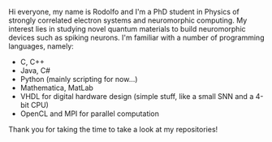 Hi everyone, my name is Rodolfo and I'm a PhD student in Physics of strongly correlated electron systems and neuromorphic computing. My interest lies in studying novel quantum materials to build neuromorphic devices such as spiking neurons. I'm familiar with a number of programming languages, namely:

- C, C++
- Java, C#
- Python (mainly scripting for now...)
- Mathematica, MatLab
- VHDL for digital hardware design (simple stuff, like a small SNN and a 4-bit CPU)
- OpenCL and MPI for parallel computation

Thank you for taking the time to take a look at my repositories!

<!---
fairfriend92/fairfriend92 is a ✨ special ✨ repository because its `README.md` (this file) appears on your GitHub profile.
You can click the Preview link to take a look at your changes.
--->

